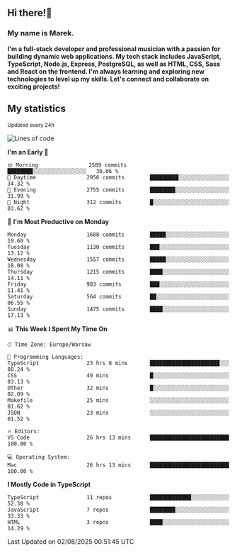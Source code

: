 ## Hi there!👋 ##
### My name is Marek. ###

**I'm a full-stack developer and professional musician with a passion for building dynamic web applications. My tech stack includes JavaScript, TypeScript, Node.js, Express, PostgreSQL, as well as HTML, CSS, Sass and React on the frontend. I'm always learning and exploring new technologies to level up my skills. Let's connect and collaborate on exciting projects!**

## My statistics ##
<sub>Updated every 24h</sub>
<!--START_SECTION:waka-->
![Lines of code](https://img.shields.io/badge/From%20Hello%20World%20I%27ve%20Written-1.2%20million%20lines%20of%20code-blue)

**I'm an Early 🐤** 

```text
🌞 Morning                2589 commits        ████████░░░░░░░░░░░░░░░░░   30.06 % 
🌆 Daytime                2956 commits        █████████░░░░░░░░░░░░░░░░   34.32 % 
🌃 Evening                2755 commits        ████████░░░░░░░░░░░░░░░░░   31.99 % 
🌙 Night                  312 commits         █░░░░░░░░░░░░░░░░░░░░░░░░   03.62 % 
```
📅 **I'm Most Productive on Monday** 

```text
Monday                   1688 commits        █████░░░░░░░░░░░░░░░░░░░░   19.60 % 
Tuesday                  1130 commits        ███░░░░░░░░░░░░░░░░░░░░░░   13.12 % 
Wednesday                1557 commits        █████░░░░░░░░░░░░░░░░░░░░   18.08 % 
Thursday                 1215 commits        ████░░░░░░░░░░░░░░░░░░░░░   14.11 % 
Friday                   983 commits         ███░░░░░░░░░░░░░░░░░░░░░░   11.41 % 
Saturday                 564 commits         ██░░░░░░░░░░░░░░░░░░░░░░░   06.55 % 
Sunday                   1475 commits        ████░░░░░░░░░░░░░░░░░░░░░   17.13 % 
```


📊 **This Week I Spent My Time On** 

```text
🕑︎ Time Zone: Europe/Warsaw

💬 Programming Languages: 
TypeScript               23 hrs 8 mins       ██████████████████████░░░   88.24 % 
CSS                      49 mins             █░░░░░░░░░░░░░░░░░░░░░░░░   03.13 % 
Other                    32 mins             █░░░░░░░░░░░░░░░░░░░░░░░░   02.09 % 
Makefile                 25 mins             ░░░░░░░░░░░░░░░░░░░░░░░░░   01.62 % 
JSON                     23 mins             ░░░░░░░░░░░░░░░░░░░░░░░░░   01.52 % 

🔥 Editors: 
VS Code                  26 hrs 13 mins      █████████████████████████   100.00 % 

💻 Operating System: 
Mac                      26 hrs 13 mins      █████████████████████████   100.00 % 
```

**I Mostly Code in TypeScript** 

```text
TypeScript               11 repos            █████████████░░░░░░░░░░░░   52.38 % 
JavaScript               7 repos             ████████░░░░░░░░░░░░░░░░░   33.33 % 
HTML                     3 repos             ████░░░░░░░░░░░░░░░░░░░░░   14.29 % 
```




 Last Updated on 02/08/2025 00:51:45 UTC
<!--END_SECTION:waka-->

<!--
**MarekSax/MarekSax** is a ✨ _special_ ✨ repository because its `README.md` (this file) appears on your GitHub profile.

Here are some ideas to get you started:

- 🔭 I’m currently working on ...
- 🌱 I’m currently learning ...
- 👯 I’m looking to collaborate on ...
- 🤔 I’m looking for help with ...
- 💬 Ask me about ...
- 📫 How to reach me: ...
- 😄 Pronouns: ...
- ⚡ Fun fact: ...
-->
